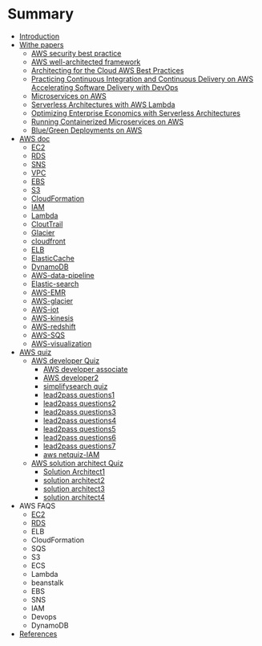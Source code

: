 # Summary

* [Introduction](README.md)
* [Withe papers](withe-papers.md)
  * [AWS security best practice](withe-papers/aws-security-best-practice.md)
  * [AWS well-architected framework](withe-papers/aws-well-architected-framework.md)
  * [Architecting for the Cloud AWS Best Practices](withe-papers/architecting-for-the-cloud-aws-best-practices.md)
  * [Practicing Continuous Integration and Continuous Delivery on AWS Accelerating Software Delivery with DevOps](withe-papers/practicing-continuous-integration-and-continuous-delivery-on-aws-accelerating-software-delivery-with-devops.md)
  * [Microservices on AWS](withe-papers/microservices-on-aws.md)
  * [Serverless Architectures with AWS Lambda](withe-papers/serverless-architectures-with-aws-lambda.md)
  * [Optimizing Enterprise Economics with Serverless Architectures](withe-papers/optimizing-enterprise-economics-with-serverless-architectures.md)
  * [Running Containerized Microservices on AWS](withe-papers/running-containerized-microservices-on-aws.md)
  * [Blue/Green Deployments on AWS](withe-papers/bluegreen-deployments-on-aws.md)
* [AWS doc](aws-doc.md)
  * [EC2](ec2.md)
  * [RDS](rds.md)
  * [SNS](sns.md)
  * [VPC](vpc.md)
  * [EBS](ebs.md)
  * [S3](s3.md)
  * [CloudFormation](cloudformation.md)
  * [IAM](iam.md)
  * [Lambda](lambda.md)
  * [CloutTrail](clouttrail.md)
  * [Glacier](glacier.md)
  * [cloudfront](cloudfront.md)
  * [ELB](elb.md)
  * [ElasticCache](elasticcache.md)
  * [DynamoDB](bigdata-specialty/dynamodb.md)
  * [AWS-data-pipeline](bigdata-specialty/aws_data_pipeline.md)
  * [Elastic-search](bigdata-specialty/elasticsearch.md)
  * [AWS-EMR](bigdata-specialty/emr.md)
  * [AWS-glacier](bigdata-specialty/glacier.md)
  * [AWS-iot](bigdata-specialty/iot.md)
  * [AWS-kinesis](bigdata-specialty/kinesis.md)
  * [AWS-redshift](bigdata-specialty/redshift.md)
  * [AWS-SQS](bigdata-specialty/sqs.md)
  * [AWS-visualization](bigdata-specialty/visualization.md)
* [AWS quiz](aws-quiz.md)
  * [AWS developer Quiz](aws-developer-quiz.md)
    * [AWS developer associate](aws-developer-associate.md)
    * [AWS developer2](aws-developer2.md)
    * [simplifysearch quiz](simplifysearch-quiz.md)
    * [lead2pass questions1](lead2pass-questions.md)
    * [lead2pass questions2](lead2pass-questions2.md)
    * [lead2pass questions3](lead2pass-questions3.md)
    * [lead2pass questions4](lead2pass-questions4.md)
    * [lead2pass questions5](lead2pass-questions5.md)
    * [lead2pass questions6](lead2pass-questions6.md)
    * [lead2pass questions7](lead2pass-questions7.md)
    * [aws netquiz-IAM](aws-netquiz-iam.md)
  * [AWS solution architect Quiz](aws-solution-architect-quiz.md)
    * [Solution Architect1](test1.md)
    * [solution architect2](solution-architect2.md)
    * [solution architect3](solution-architect3.md)
    * [solution architect4](solution-architect4.md)
* AWS FAQS
  * [EC2](ec2-faq.md)
  * [RDS](rds.md)
  * ELB
  * CloudFormation
  * SQS
  * S3
  * ECS
  * Lambda
  * beanstalk
  * EBS
  * SNS
  * IAM
  * Devops
  * DynamoDB
* [References](references.md)

